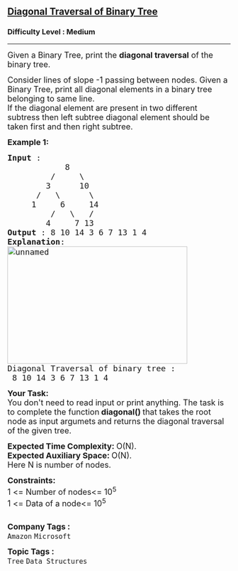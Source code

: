 <h2><a href="https://www.geeksforgeeks.org/problems/diagonal-traversal-of-binary-tree/1?page=1&category=Tree,Binary%20Search%20Tree,Segment-Tree,AVL-Tree&company=Microsoft,Google&difficulty=Medium,Hard&sortBy=submissions">Diagonal Traversal of Binary Tree</a></h2><h3>Difficulty Level : Medium</h3><hr><div class="problems_problem_content__Xm_eO"><p><span style="font-size:18px">Given a Binary Tree, print the <strong>diagonal traversal</strong> of the binary tree.</span></p>

<p><span style="font-size:18px">Consider lines of slope -1 passing between nodes. Given a Binary Tree, print all diagonal elements in a binary tree belonging to same line.<br>
If the diagonal element are present in two different subtress then left subtree diagonal element should be taken first and then right subtree.&nbsp;</span></p>

<p><span style="font-size:18px"><strong>Example 1:</strong></span></p>

<pre><span style="font-size:18px"><strong>Input</strong> :
&nbsp;           8
&nbsp;        /     \
&nbsp;       3      10
&nbsp;     /   \      \
&nbsp;    1     6     14
&nbsp;        /   \   /
&nbsp;       4     7 13
<strong>Output</strong> : 8 10 14 3 6 7 13 1 4
<strong>Explanation</strong>:
<a href="http://d1hyf4ir1gqw6c.cloudfront.net//wp-content/uploads/unnamed1.png"><img alt="unnamed" class="alignnone size-full wp-image-137695" src="https://contribute.geeksforgeeks.org/wp-content/uploads/diagonal.jpg" style="height:264px; width:406px">
</a>Diagonal Traversal of binary tree : 
 8 10 14 3 6 7 13 1 4</span>
</pre>

<p><span style="font-size:18px"><strong>Your Task:</strong><br>
You don't need to read input or print anything. The task is to complete the function<strong> diagonal()&nbsp;</strong>that takes the root node<strong>&nbsp;</strong>as input argumets<strong> </strong>and returns the diagonal traversal of the given tree.</span></p>

<p><span style="font-size:18px"><strong>Expected Time Complexity:&nbsp;</strong>O(N).<br>
<strong>Expected Auxiliary Space:&nbsp;</strong>O(N).</span><br>
<span style="font-size:18px">Here N is number of nodes.</span></p>

<p><span style="font-size:18px"><strong>Constraints:</strong><br>
1 &lt;= Number of nodes&lt;= 10<sup>5</sup><br>
1 &lt;= Data of a node&lt;= 10<sup>5</sup></span><br>
&nbsp;</p>
</div><p><span style=font-size:18px><strong>Company Tags : </strong><br><code>Amazon</code>&nbsp;<code>Microsoft</code>&nbsp;<br><p><span style=font-size:18px><strong>Topic Tags : </strong><br><code>Tree</code>&nbsp;<code>Data Structures</code>&nbsp;